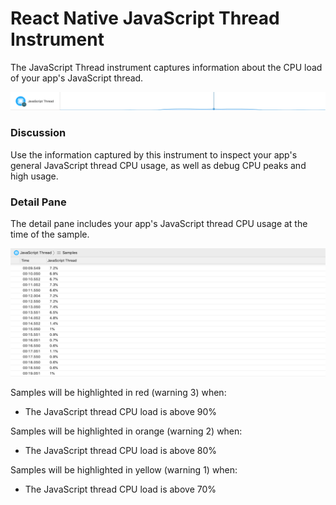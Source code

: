 # React Native JavaScript Thread Instrument

The JavaScript Thread instrument captures information about the CPU load of your app's JavaScript thread.

![JavaScript Thread](Resources/Instrument_RNJSThread.png "JavaScript Thread")

### Discussion

Use the information captured by this instrument to inspect your app's general JavaScript thread CPU usage, as well as debug CPU peaks and high usage.

### Detail Pane

The detail pane includes your app's JavaScript thread CPU usage at the time of the sample.

![JavaScript Thread Detail Pane](Resources/Instrument_RNJSThread_DetailPane.png "JavaScript Thread Detail Pane")

Samples will be highlighted in red (warning 3) when:

* The JavaScript thread CPU load is above 90%

Samples will be highlighted in orange (warning 2) when:

* The JavaScript thread CPU load is above 80%

Samples will be highlighted in yellow (warning 1) when:

* The JavaScript thread CPU load is above 70%
